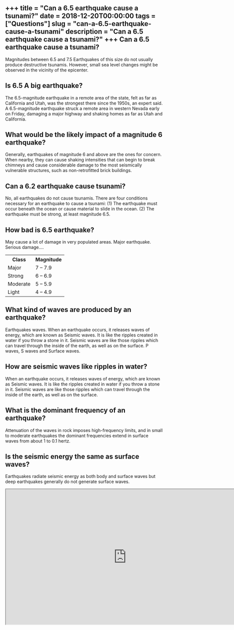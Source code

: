 +++
title = "Can a 6.5 earthquake cause a tsunami?"
date = 2018-12-20T00:00:00
tags = ["Questions"]
slug = "can-a-6.5-earthquake-cause-a-tsunami"
description = "Can a 6.5 earthquake cause a tsunami?"
+++
Can a 6.5 earthquake cause a tsunami?
-------------------------------------

Magnitudes between 6.5 and 7.5 Earthquakes of this size do not usually produce destructive tsunamis. However, small sea level changes might be observed in the vicinity of the epicenter.

Is 6.5 A big earthquake?
------------------------

The 6.5-magnitude earthquake in a remote area of the state, felt as far as California and Utah, was the strongest there since the 1950s, an expert said. A 6.5-magnitude earthquake struck a remote area in western Nevada early on Friday, damaging a major highway and shaking homes as far as Utah and California.

What would be the likely impact of a magnitude 6 earthquake?
------------------------------------------------------------

Generally, earthquakes of magnitude 6 and above are the ones for concern. When nearby, they can cause shaking intensities that can begin to break chimneys and cause considerable damage to the most seismically vulnerable structures, such as non-retrofitted brick buildings.

Can a 6.2 earthquake cause tsunami?
-----------------------------------

No, all earthquakes do not cause tsunamis. There are four conditions necessary for an earthquake to cause a tsunami: (1) The earthquake must occur beneath the ocean or cause material to slide in the ocean. (2) The earthquake must be strong, at least magnitude 6.5.

How bad is 6.5 earthquake?
--------------------------

May cause a lot of damage in very populated areas. Major earthquake. Serious damage….

<table><tr><th>Class</th><th>Magnitude</th></tr><tr><td>Major</td><td>7 – 7.9</td></tr><tr><td>Strong</td><td>6 – 6.9</td></tr><tr><td>Moderate</td><td>5 – 5.9</td></tr><tr><td>Light</td><td>4 – 4.9</td></tr></table>

What kind of waves are produced by an earthquake?
-------------------------------------------------

Earthquakes waves. When an earthquake occurs, it releases waves of energy, which are known as Seismic waves. It is like the ripples created in water if you throw a stone in it. Seismic waves are like those ripples which can travel through the inside of the earth, as well as on the surface. P waves, S waves and Surface waves.

How are seismic waves like ripples in water?
--------------------------------------------

When an earthquake occurs, it releases waves of energy, which are known as Seismic waves. It is like the ripples created in water if you throw a stone in it. Seismic waves are like those ripples which can travel through the inside of the earth, as well as on the surface.

What is the dominant frequency of an earthquake?
------------------------------------------------

Attenuation of the waves in rock imposes high-frequency limits, and in small to moderate earthquakes the dominant frequencies extend in surface waves from about 1 to 0.1 hertz.

Is the seismic energy the same as surface waves?
------------------------------------------------

Earthquakes radiate seismic energy as both body and surface waves but deep earthquakes generally do not generate surface waves.

<iframe allow="accelerometer; autoplay; clipboard-write; encrypted-media; gyroscope; picture-in-picture" allowfullscreen="" class="__youtube_prefs__  epyt-is-override  no-lazyload" data-no-lazy="1" data-origheight="433" data-origwidth="770" data-skipgform_ajax_framebjll="" height="433" id="_ytid_55646" loading="lazy" src="https://www.youtube.com/embed/2mK4SrjZWU8?enablejsapi=1&autoplay=0&cc_load_policy=0&cc_lang_pref=&iv_load_policy=1&loop=0&modestbranding=0&rel=1&fs=1&playsinline=0&autohide=2&theme=dark&color=red&controls=1&" title="YouTube player" width="770"></iframe>